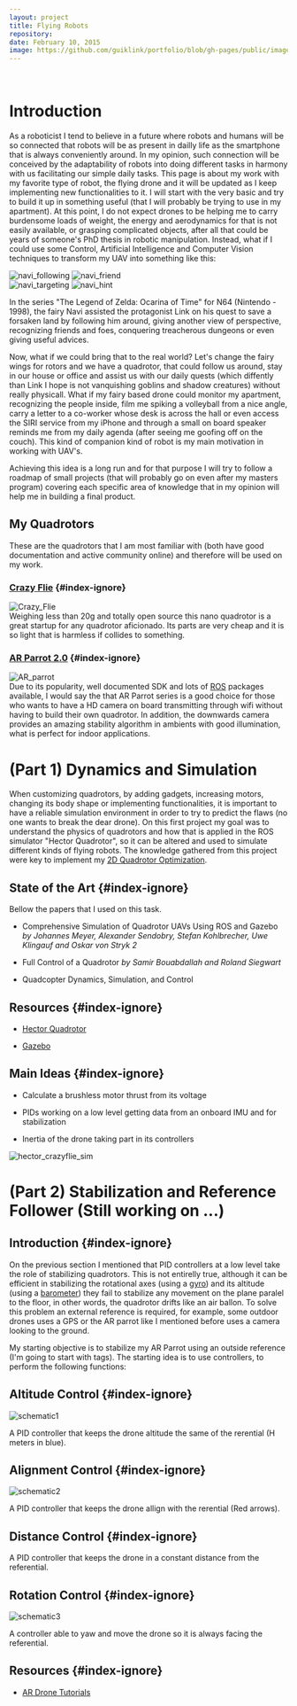 ```yaml
---
layout: project
title: Flying Robots
repository:
date: February 10, 2015
image: https://github.com/guiklink/portfolio/blob/gh-pages/public/images/pj2_logo_small.JPG?raw=true
---
```


<article></article><br/>

# Introduction
As a roboticist I tend to believe in a future where robots and humans will be so connected that robots will be as present in dailly life as the smartphone that is always conveniently around. In my opinion, such connection will be conceived by the adaptability of robots into doing different tasks in harmony with us facilitating our simple daily tasks. This page is about my work with my favorite type of robot, the flying drone and it will be updated as I keep implementing new functionalities to it. I will start with the very basic and try to build it up in something useful (that I will probably be trying to use in my apartment). At this point, I do not expect drones to be helping me to carry burdensome loads of weight, the energy and aerodynamics for that is not easily available, or grasping complicated objects, after all that could be years of someone's PhD thesis in robotic manipulation. Instead, what if I could use some Control, Artificial Intelligence and Computer Vision techniques to transform my UAV into something like this:

![navi_following](https://github.com/guiklink/portfolio/blob/gh-pages/public/images/flying_robots/navi_following.jpg?raw=true) ![navi_friend](https://github.com/guiklink/portfolio/blob/gh-pages/public/images/flying_robots/navi_friend.jpg?raw=true)  
![navi_targeting](https://github.com/guiklink/portfolio/blob/gh-pages/public/images/flying_robots/navi_targeting.jpg?raw=true) ![navi_hint](https://github.com/guiklink/portfolio/blob/gh-pages/public/images/flying_robots/navi_hint.jpg?raw=true)

In the series "The Legend of Zelda: Ocarina of Time" for N64 (Nintendo - 1998), the fairy Navi assisted the protagonist Link on his quest to save a forsaken land by following him around, giving another view of perspective, recognizing friends and foes, conquering treacherous dungeons or even giving useful advices.

Now, what if we could bring that to the real world? Let's change the fairy wings for rotors and we have a quadrotor, that could follow us around, stay in our house or office and assist us with our daily quests (which diffently than Link I hope is not vanquishing goblins and shadow creatures) without really physicall. What if my fairy based drone could monitor my apartment, recognizing the people inside, film me spiking a volleyball from a nice angle, carry a letter to a co-worker whose desk is across the hall or even access the SIRI service from my iPhone and through a small on board speaker reminds me from my daily agenda (after seeing me goofing off on the couch). This kind of companion kind of robot  is my main motivation in working with UAV's. 
 
Achieving this idea is a long run and for that purpose I will try to follow a roadmap of small projects (that will probably go on even after my masters program) covering each specific area of knowledge that in my opinion will help me in building a final product.    

## My Quadrotors
These are the quadrotors that I am most familiar with (both have good documentation and active community online) and therefore will be used on my work.  

### [Crazy Flie](http://www.bitcraze.se/crazyflie/) {#index-ignore}
![Crazy_Flie](https://github.com/guiklink/portfolio/blob/gh-pages/public/images/flying_robots/crazy_flie.JPG?raw=true)  
Weighing less than 20g and totally open source this nano quadrotor is a great startup for any quadrotor aficionado. Its parts are very cheap and it is so light that is harmless if collides to something.  

### [AR Parrot 2.0](http://ardrone2.parrot.com/) {#index-ignore}
![AR_parrot](https://github.com/guiklink/portfolio/blob/gh-pages/public/images/flying_robots/ar_parrot.JPG?raw=true)  
Due to its popularity, well documented SDK and lots of [ROS](http://www.ros.org/) packages available, I would say the that AR Parrot series is a good choice for those who wants to have a HD camera on board transmitting through wifi without having to build their own quadrotor. In addition, the downwards camera provides an amazing stability algorithm in ambients with good illumination, what is perfect for indoor applications.


# (Part 1) Dynamics and Simulation
When customizing quadrotors, by adding gadgets, increasing motors, changing its body shape or implementing functionalities, it is important to have a reliable simulation environment in order to try to predict the flaws (no one wants to break the dear drone). On this first project my goal was to understand the physics of quadrotors and how that is applied in the ROS simulator "Hector Quadrotor", so it can be altered and used to simulate different kinds of flying robots. 
The knowledge gathered from this project were key to implement my [2D Quadrotor Optimization](http://guiklink.github.io/portfolio/projects/2-2D_Quad/).

## State of the Art {#index-ignore}
Bellow the papers that I used on this task.

* Comprehensive Simulation of Quadrotor UAVs Using ROS and Gazebo *by Johannes Meyer, Alexander Sendobry, Stefan Kohlbrecher, Uwe Klingauf and Oskar von Stryk 2*

* Full Control of a Quadrotor *by Samir Bouabdallah and Roland Siegwart*

* Quadcopter Dynamics, Simulation, and Control

## Resources {#index-ignore}

* [Hector Quadrotor](http://wiki.ros.org/hector_quadrotor)  

* [Gazebo](http://gazebosim.org/)  

## Main Ideas {#index-ignore}

* Calculate a brushless motor thrust from its voltage

* PIDs working on a low level getting data from an onboard IMU and for stabilization

* Inertia of the drone taking part in its controllers

![hector_crazyflie_sim](https://github.com/guiklink/portfolio/blob/gh-pages/public/images/flying_robots/hector_quad.png?raw=true)  


# (Part 2) Stabilization and Reference Follower (Still working on ...)

## Introduction {#index-ignore}

On the previous section I mentioned that PID controllers at a low level take the role of stabilizing quadrotors. This is not entirelly true, although it can be efficient in stabilizing the rotational axes (using a [gyro](http://en.wikipedia.org/wiki/Gyroscope)) and its altitude (using a [barometer](http://www.seeedstudio.com/wiki/Grove_-_Barometer_Sensor)) they fail to stabilize any movement on the plane paralel to the floor, in other words, the quadrotor drifts like an air ballon. To solve this problem an external reference is required, for example, some outdoor drones uses a GPS or the AR parrot like I mentioned before uses a camera looking to the ground.  

My starting objective is to stabilize my AR Parrot using an outside reference (I'm going to start with tags). The starting idea is to use controllers, to perform the following functions:

## Altitude Control {#index-ignore}
![schematic1](https://github.com/guiklink/portfolio/blob/gh-pages/public/images/flying_robots/schematic1.PNG?raw=true)  

A PID controller that keeps the drone altitude the same of the rerential (H meters in blue).


## Alignment Control {#index-ignore}
![schematic2](https://github.com/guiklink/portfolio/blob/gh-pages/public/images/flying_robots/schematic2.PNG?raw=true) 

A PID controller that keeps the drone allign with the rerential (Red arrows).

## Distance Control {#index-ignore}
A PID controller that keeps the drone in a constant distance from the referential.


## Rotation Control {#index-ignore}
![schematic3](https://github.com/guiklink/portfolio/blob/gh-pages/public/images/flying_robots/schematic3.PNG?raw=true)

A controller able to yaw and move the drone so it is always facing the referential.


## Resources {#index-ignore}

* [AR Drone Tutorials](http://robohub.org/up-and-flying-with-the-ar-drone-and-ros-getting-started/)
